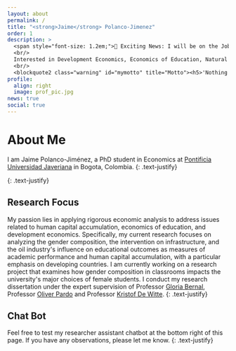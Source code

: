 ```yaml
---
layout: about
permalink: /
title: "<strong>Jaime</strong> Polanco-Jimenez"
order: 1
description: >
  <span style="font-size: 1.2em;">🚀 Exciting News: I will be on the Job Market in 2025/2026!</span>
  <br/>
  Interested in Development Economics, Economics of Education, Natural Resource Economics, and being an enthusiastic data scientist.
  <br/>
  <blockquote2 class="warning" id="mymotto" title="Motto"><h5>'Nothing is built on stone, all is built on sand; but we must build as if the sand were stone.'<br/> – Jorge Luis Borges</h5></blockquote2>
profile:
  align: right
  image: prof_pic.jpg
news: true
social: true
---
```

 
# About Me
I am Jaime Polanco-Jiménez, a PhD student in Economics at [Pontificia Universidad Javeriana](https://www.javeriana.edu.co/) in Bogota, Colombia. 
{: .text-justify}
<!-- Currently, I am a visiting scholar under the supervision of Professor [Kristof De Witte](https://www.kuleuven.be/wieiswie/en/person/00049626) at [Katholieke Universiteit Leuven](https://www.kuleuven.be/english/). -->
{: .text-justify}

## Research Focus


My passion lies in applying rigorous economic analysis to address issues related to human capital accumulation, economics of education, and development economics. Specifically, my current research focuses on analyzing the gender composition, the intervention on infrastructure, and the oil industry's influence on educational outcomes as measures of academic performance and human capital accumulation, with a particular emphasis on developing countries. I am currently working on a research project that examines how gender composition in classrooms impacts the university's major choices of female students. I conduct my research dissertation under the expert supervision of Professor [Gloria Bernal](https://cea.javeriana.edu.co/w/facultad-de-cea-profesores-econom%C3%8Da-17?redirect=%2Fprofesores), Professor [Oliver Pardo](https://cea.javeriana.edu.co/w/facultad-de-cea-profesores-administraci%C3%93n-24?redirect=%2Fprofesores) and Professor [Kristof De Witte](https://www.kuleuven.be/wieiswie/en/person/00049626).
{: .text-justify}



## Chat Bot

Feel free to test my researcher assistant chatbot at the bottom right of this page. If you have any observations, please let me know. 
{: .text-justify}
 

<script src="https://www.gstatic.com/dialogflow-console/fast/df-messenger/prod/v1/df-messenger.js"></script>
<df-messenger
  location="us-central1"
  project-id="novyye-produkty"
  agent-id="dd6837ef-da45-44f4-b222-ccfaff6ade5b"
  language-code="en">
  <df-messenger-chat-bubble
   chat-title="Jaime Bot">
  </df-messenger-chat-bubble>
</df-messenger>
<style>
  df-messenger {
    z-index: 999;
    position: fixed;
    bottom: 16px;
    right: 16px;  
    chat-width: 480px;	
    --df-messenger-bot-message: #878fac;
   --df-messenger-button-titlebar-color: #df9b56;
   --df-messenger-chat-background-color: #fafafa;
  } 
 
</style>  

<!-- Google tag (gtag.js) -->
<script async src="https://www.googletagmanager.com/gtag/js?id=G-EHXV39ZW0B"></script>
<script>
  window.dataLayer = window.dataLayer || [];
  function gtag(){dataLayer.push(arguments);}
  gtag('js', new Date());

  gtag('config', 'G-EHXV39ZW0B');
</script>